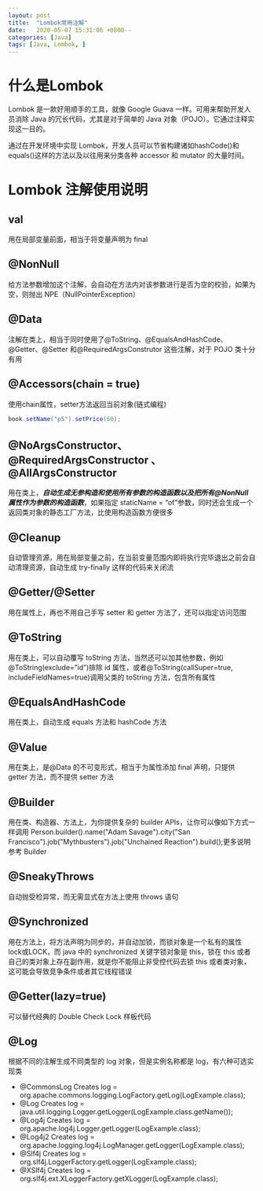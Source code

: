 ```yaml
---
layout: post
title:  "Lombok常用注解"
date:   2020-05-07 15:31:06 +0800--
categories: [Java]
tags: [Java, Lombok, ]  
---
```


# 什么是Lombok

Lombok 是一款好用顺手的工具，就像 Google Guava 一样。可用来帮助开发人员消除 Java 的冗长代码，尤其是对于简单的 Java 对象（POJO）。它通过注释实现这一目的。

通过在开发环境中实现 Lombok，开发人员可以节省构建诸如hashCode()和equals()这样的方法以及以往用来分类各种 accessor 和 mutator 的大量时间。

# Lombok 注解使用说明

## val

用在局部变量前面，相当于将变量声明为 final

## @NonNull

给方法参数增加这个注解，会自动在方法内对该参数进行是否为空的校验，如果为空，则抛出 NPE（NullPointerException）

## @Data

注解在类上，相当于同时使用了@ToString、@EqualsAndHashCode、@Getter、@Setter 和@RequiredArgsConstrutor 这些注解，对于 POJO 类十分有用

## @Accessors(chain = true)

使用chain属性，setter方法返回当前对象(链式编程)

```java
book.setName("p5").setPrice(60);
```

## @NoArgsConstructor、@RequiredArgsConstructor 、@AllArgsConstructor

用在类上，***自动生成无参构造和使用所有参数的构造函数以及把所有@NonNull 属性作为参数的构造函数***，如果指定 staticName = “of”参数，同时还会生成一个返回类对象的静态工厂方法，比使用构造函数方便很多

## @Cleanup

自动管理资源，用在局部变量之前，在当前变量范围内即将执行完毕退出之前会自动清理资源，自动生成 try-finally 这样的代码来关闭流

## @Getter/@Setter

用在属性上，再也不用自己手写 setter 和 getter 方法了，还可以指定访问范围

## @ToString

用在类上，可以自动覆写 toString 方法，当然还可以加其他参数，例如@ToString(exclude=”id”)排除 id 属性，或者@ToString(callSuper=true, includeFieldNames=true)调用父类的 toString 方法，包含所有属性

## @EqualsAndHashCode

用在类上，自动生成 equals 方法和 hashCode 方法

## @Value

用在类上，是@Data 的不可变形式，相当于为属性添加 final 声明，只提供 getter 方法，而不提供 setter 方法

## @Builder

用在类、构造器、方法上，为你提供复杂的 builder APIs，让你可以像如下方式一样调用 Person.builder().name("Adam Savage").city("San Francisco").job("Mythbusters").job("Unchained Reaction").build();更多说明参考 Builder

## @SneakyThrows

自动抛受检异常，而无需显式在方法上使用 throws 语句

## @Synchronized

用在方法上，将方法声明为同步的，并自动加锁，而锁对象是一个私有的属性 lock或LOCK，而 java 中的 synchronized 关键字锁对象是 this，锁在 this 或者自己的类对象上存在副作用，就是你不能阻止非受控代码去锁 this 或者类对象，这可能会导致竞争条件或者其它线程错误

## @Getter(lazy=true)

可以替代经典的 Double Check Lock 样板代码

## @Log

根据不同的注解生成不同类型的 log 对象，但是实例名称都是 log，有六种可选实现类

- @CommonsLog Creates log = org.apache.commons.logging.LogFactory.getLog(LogExample.class);
- @Log Creates log = java.util.logging.Logger.getLogger(LogExample.class.getName());
- @Log4j Creates log = org.apache.log4j.Logger.getLogger(LogExample.class);
- @Log4j2 Creates log = org.apache.logging.log4j.LogManager.getLogger(LogExample.class);
- @Slf4j Creates log = org.slf4j.LoggerFactory.getLogger(LogExample.class);
- @XSlf4j Creates log = org.slf4j.ext.XLoggerFactory.getXLogger(LogExample.class);

